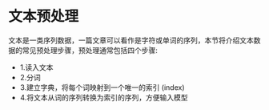# 文本预处理
文本是一类序列数据，一篇文章可以看作是字符或单词的序列，本节将介绍文本数据的常见预处理步骤，预处理通常包括四个步骤:
* 1.读入文本
* 2.分词
* 3.建立字典，将每个词映射到一个唯一的索引 (index)
* 4.将文本从词的序列转换为索引的序列，方便输入模型
